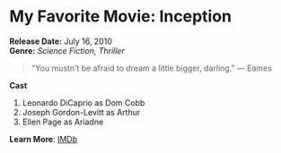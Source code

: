 # My Favorite Movie: Inception

**Release Date:** July 16, 2010  
**Genre:** *Science Fiction, Thriller*

> "You mustn’t be afraid to dream a little bigger, darling." — Eames

**Cast**  
1. Leonardo DiCaprio as Dom Cobb
2. Joseph Gordon-Levitt as Arthur
3. Ellen Page as Ariadne

**Learn More**: [IMDb](https://www.imdb.com/title/tt1375666/)
